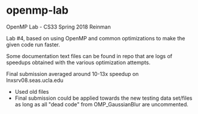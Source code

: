 # openmp-lab
OpenMP Lab - CS33 Spring 2018 Reinman 

Lab #4, based on using OpenMP and common optimizations to make the given code run faster. 

Some documentation text files can be found in repo that are logs of speedups obtained with the various optimization attempts.

Final submission averaged around 10-13x speedup on lnxsrv08.seas.ucla.edu
- Used old files
- Final submission could be applied towards the new testing data set/files as long as all "dead code" from OMP_GaussianBlur are uncommented.
